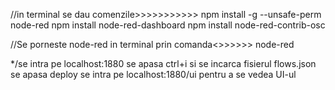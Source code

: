 //in terminal se dau comenzile>>>>>>>>>>>
npm install -g --unsafe-perm node-red
npm install node-red-dashboard
npm install node-red-contrib-osc

//Se porneste node-red in terminal prin comanda<>>>>>>
node-red

*/se intra pe localhost:1880
se apasa ctrl+i si se incarca fisierul flows.json
se apasa deploy
se intra pe localhost:1880/ui pentru a se vedea UI-ul
